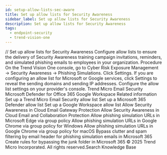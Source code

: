```yaml
---
id: setup-allow-lists-sec-aware
title: Set up allow lists for Security Awareness
sidebar_label: Set up allow lists for Security Awareness
description: Set up allow lists for Security Awareness
tags:
  - endpoint-security
  - trend-vision-one
---
```


/*<![CDATA[*/ $('#title').html($('meta[name=map-description]').attr('content')); /*]]>*/ Set up allow lists for Security Awareness Configure allow lists to ensure the delivery of Security Awareness training campaign invitations, reminders, and simulated phishing emails to employees in your organization. Procedure On the Trend Vision One console, go to Cyber Risk Exposure Management → Security Awareness → Phishing Simulations. Click Settings. If you are configuring an allow list for Microsoft or Google services, click Settings to reveal the sending domains and sending IP addresses. Configure the allow list settings on your provider's console. Trend Micro Email Security Microsoft Defender for Office 365 Google Workspace Related information Set up a Trend Micro Email Security allow list Set up a Microsoft 365 Defender allow list Set up a Google Workspace allow list Allow Security Awareness in Cloud Email Gateway Protection Allow Security Awareness in Cloud Email and Collaboration Protection Allow phishing simulation URLs in Microsoft Edge via group policy Allow phishing simulation URLs in Google Chrome via group policy for Windows Allow phishing simulation URLs in Google Chrome via group policy for macOS Bypass clutter and spam filtering by email header for phishing simulation emails in Microsoft 365 Create rules for bypassing the junk folder in Microsoft 365 © 2025 Trend Micro Incorporated. All rights reserved.Search Knowledge Base
